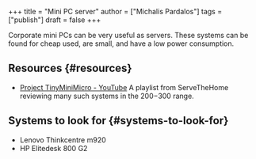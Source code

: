 +++
title = "Mini PC server"
author = ["Michalis Pardalos"]
tags = ["publish"]
draft = false
+++

Corporate mini PCs can be very useful as servers. These systems can be found for cheap used, are small, and have a low power consumption.


## Resources {#resources}

-   [Project TinyMiniMicro - YouTube](https://www.youtube.com/playlist?list=PLC53fzn9608B-MT5KvuuHct5MiUDO8IF4)
    A playlist from ServeTheHome reviewing many such systems in the $200-$300 range.


## Systems to look for {#systems-to-look-for}

-   Lenovo Thinkcentre m920
-   HP Elitedesk 800 G2
